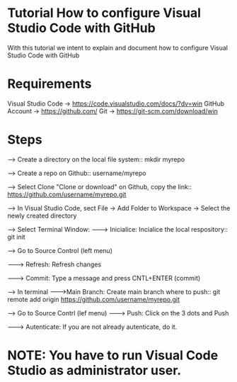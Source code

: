 # Tutorial How to configure Visual Studio Code with GitHub #
With this tutorial we intent to explain and document how to configure Visual Studio Code with GitHub

# Requirements #
Visual Studio Code -> https://code.visualstudio.com/docs/?dv=win
GitHub Account -> https://github.com/
Git -> https://git-scm.com/download/win

# Steps #
--> Create a directory on the local file system::
    mkdir myrepo

--> Create a repo on Github::
    username/myrepo

--> Select Clone "Clone or download" on Github, copy the link::
    https://github.com/username/myrepo.git

--> In Visual Studio Code, sect File -> Add Folder to Workspace -> Select the newly created directory

--> Select Terminal Window:
---> Inicialice: Incialice the local respository::
git init

--> Go to Source Control (left menu)

---> Refresh: Refresh changes

---> Commit: Type a message and press CNTL+ENTER (commit)

--> In terminal
--->Main Branch: Create main branch where to push::
git remote add origin https://github.com/username/myrepo.git

--> Go to Source Contrl (lef menu)
---> Push: Click on the 3 dots and Push

---> Autenticate: If you are not already autenticate, do it.

# NOTE: You have to run Visual Code Studio as administrator user. #
